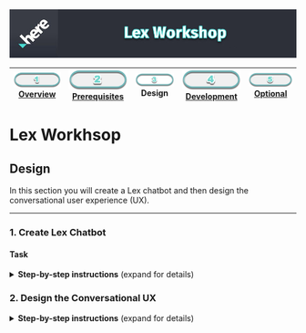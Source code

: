 <img src="./workshop_header.jpg" width="890" />

| [![Overview](../../images/01_off.png)<br>Overview](./README.md) | [![Prerequisites](../../images/02_off.png)<br>Prerequisites](./02.md) | ![Design](../../images/03.png)<br>Design | [![Development](../../images/04_off.png)<br>Development](./04.md) | [![Optional](../../images/05_off.png)<br>Optional](./05.md)
| :---: | :---: | :---: | :---: | :---: |

# Lex Workhsop

## Design

In this section you will create a Lex chatbot and then design the conversational user experience (UX). 

___

### 1. Create Lex Chatbot

#### Task



<details>
<summary><strong>Step-by-step instructions</strong> (expand for details)</summary><p>


1. Sign in with your AWS developer account at https://console.aws.amazon.com. Under AWS services, type "Lex", then click on **Amazon Lex**:

    ![aws console lex](./aws_console_lex.jpg) 

1. If this is your first time, select the **Get Started** button

1. 
</p></details>

### 2. Design the Conversational UX

<details>
<summary><strong>Step-by-step instructions</strong> (expand for details)</summary><p>

</p></details>
